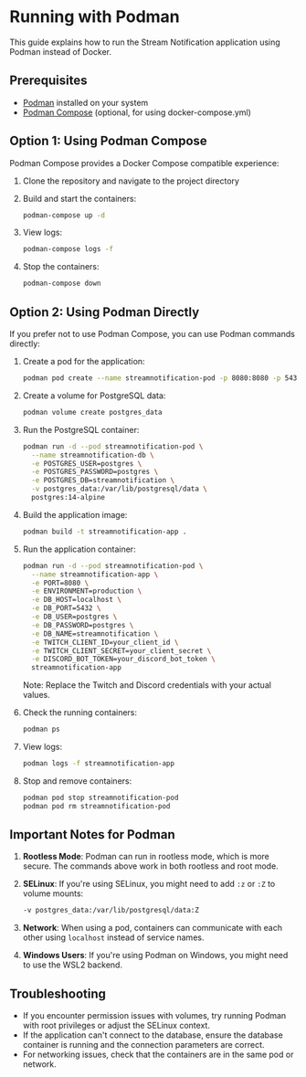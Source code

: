# Running with Podman

This guide explains how to run the Stream Notification application using Podman instead of Docker.

## Prerequisites

- [Podman](https://podman.io/getting-started/installation) installed on your system
- [Podman Compose](https://github.com/containers/podman-compose) (optional, for using docker-compose.yml)

## Option 1: Using Podman Compose

Podman Compose provides a Docker Compose compatible experience:

1. Clone the repository and navigate to the project directory

2. Build and start the containers:
   ```bash
   podman-compose up -d
   ```

3. View logs:
   ```bash
   podman-compose logs -f
   ```

4. Stop the containers:
   ```bash
   podman-compose down
   ```

## Option 2: Using Podman Directly

If you prefer not to use Podman Compose, you can use Podman commands directly:

1. Create a pod for the application:
   ```bash
   podman pod create --name streamnotification-pod -p 8080:8080 -p 5432:5432
   ```

2. Create a volume for PostgreSQL data:
   ```bash
   podman volume create postgres_data
   ```

3. Run the PostgreSQL container:
   ```bash
   podman run -d --pod streamnotification-pod \
     --name streamnotification-db \
     -e POSTGRES_USER=postgres \
     -e POSTGRES_PASSWORD=postgres \
     -e POSTGRES_DB=streamnotification \
     -v postgres_data:/var/lib/postgresql/data \
     postgres:14-alpine
   ```

4. Build the application image:
   ```bash
   podman build -t streamnotification-app .
   ```

5. Run the application container:
   ```bash
   podman run -d --pod streamnotification-pod \
     --name streamnotification-app \
     -e PORT=8080 \
     -e ENVIRONMENT=production \
     -e DB_HOST=localhost \
     -e DB_PORT=5432 \
     -e DB_USER=postgres \
     -e DB_PASSWORD=postgres \
     -e DB_NAME=streamnotification \
     -e TWITCH_CLIENT_ID=your_client_id \
     -e TWITCH_CLIENT_SECRET=your_client_secret \
     -e DISCORD_BOT_TOKEN=your_discord_bot_token \
     streamnotification-app
   ```

   Note: Replace the Twitch and Discord credentials with your actual values.

6. Check the running containers:
   ```bash
   podman ps
   ```

7. View logs:
   ```bash
   podman logs -f streamnotification-app
   ```

8. Stop and remove containers:
   ```bash
   podman pod stop streamnotification-pod
   podman pod rm streamnotification-pod
   ```

## Important Notes for Podman

1. **Rootless Mode**: Podman can run in rootless mode, which is more secure. The commands above work in both rootless and root mode.

2. **SELinux**: If you're using SELinux, you might need to add `:z` or `:Z` to volume mounts:
   ```bash
   -v postgres_data:/var/lib/postgresql/data:Z
   ```

3. **Network**: When using a pod, containers can communicate with each other using `localhost` instead of service names.

4. **Windows Users**: If you're using Podman on Windows, you might need to use the WSL2 backend.

## Troubleshooting

- If you encounter permission issues with volumes, try running Podman with root privileges or adjust the SELinux context.
- If the application can't connect to the database, ensure the database container is running and the connection parameters are correct.
- For networking issues, check that the containers are in the same pod or network.